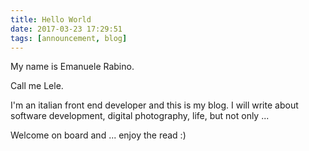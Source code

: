 ```yaml
---
title: Hello World
date: 2017-03-23 17:29:51
tags: [announcement, blog]
---
```

My name is Emanuele Rabino.

<span class="highlight1">Call me Lele.</span>

I'm an italian front end developer and this is my blog.
I will write about software development, digital photography, life, but not only ...

<span class="highlight2">Welcome on board and ... enjoy the read :)</span>